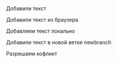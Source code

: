 Добавили текст

Добавили текст из браузера

Добавляем текст локально

Добавили текст в новой ветке newbranch

Разрешаем кофликт
